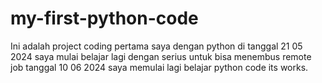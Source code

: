 # my-first-python-code
Ini adalah project coding pertama saya dengan python 
di  tanggal 21 05 2024 saya mulai belajar lagi dengan serius untuk bisa menembus remote job 
tanggal 10 06 2024 saya memulai lagi belajar python code 
its works. 